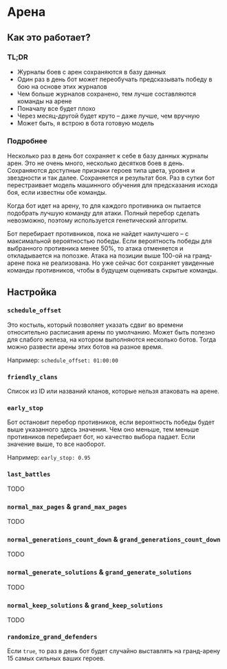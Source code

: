 # Арена

## Как это работает?

### TL;DR

- Журналы боев с арен сохраняются в базу данных
- Один раз в день бот может переобучать предсказывать победу в бою на основе этих журналов
- Чем больше журналов сохранено, тем лучше составляются команды на арене
- Поначалу все будет плохо
- Через месяц-другой будет круто – даже лучше, чем вручную
- Может быть, я встрою в бота готовую модель

### Подробнее

Несколько раз в день бот сохраняет к себе в базу данных журналы арен. Это не очень много, несколько десятков боев в день. Сохраняются доступные признаки героев типа цвета, уровня и звездности и так далее. Сохраняется и результат боя. Раз в сутки бот перестраивает модель машинного обучения для предсказания исхода боя, если известны обе команды.

Когда бот идет на арену, то для каждого противника он пытается подобрать лучшую команду для атаки. Полный перебор сделать невозможно, поэтому используется генетический алгоритм.

Бот перебирает противников, пока не найдет наилучшего – с максимальной вероятностью победы. Если вероятность победы для выбранного противника менее 50%, то атака отменяется и откладывается на попозже. Атака на позиции выше 100-ой на гранд-арене пока не реализована. Но уже сейчас бот сохраняет увиденные команды противников, чтобы в будущем оценивать скрытые команды.

## Настройка

### `schedule_offset`

Это костыль, который позволяет указать сдвиг во времени относительно расписания арены по умолчанию. Может быть полезно для слабого железа, на котором выполняются несколько ботов. Тогда можно развести арены этих ботов на разное время.

Например: `schedule_offset: 01:00:00`

### `friendly_clans`

Список из ID или названий кланов, которые нельзя атаковать на арене.

### `early_stop`

Бот остановит перебор противников, если вероятность победы будет выше указанного здесь значения. Чем оно меньше, тем меньше противников перебирает бот, но качество выбора падает. Если значение выше, то все наоборот.

Например: `early_stop: 0.95`

### `last_battles`

TODO

### `normal_max_pages` & `grand_max_pages`

TODO

### `normal_generations_count_down` & `grand_generations_count_down`

TODO

### `normal_generate_solutions` & `grand_generate_solutions`

TODO

### `normal_keep_solutions` & `grand_keep_solutions`

TODO

### `randomize_grand_defenders`

Если `true`, то раз в день бот будет случайно выставлять на гранд-арену 15 самых сильных ваших героев.
